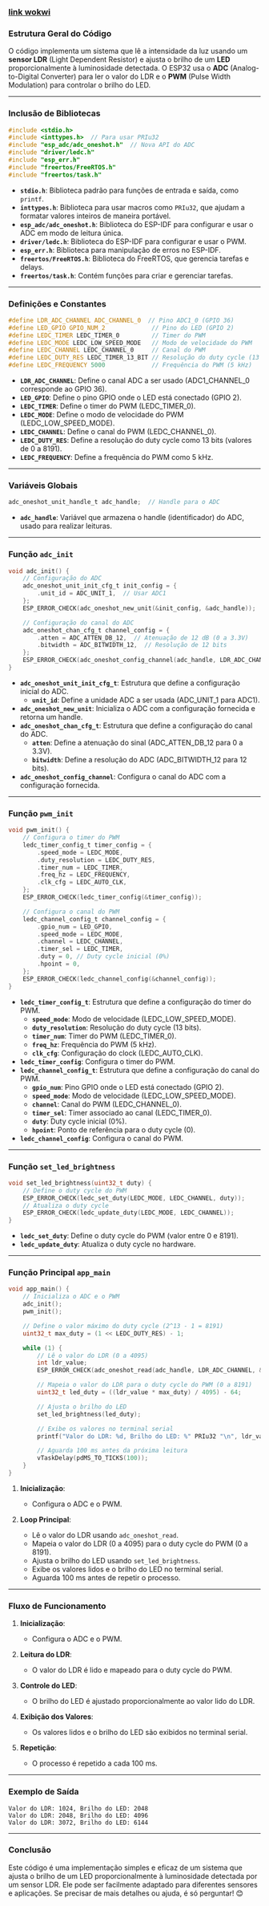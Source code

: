 ### [link wokwi](https://wokwi.com/projects/423729626936017921)

### **Estrutura Geral do Código**

O código implementa um sistema que lê a intensidade da luz usando um **sensor LDR** (Light Dependent Resistor) e ajusta o brilho de um **LED** proporcionalmente à luminosidade detectada. O ESP32 usa o **ADC** (Analog-to-Digital Converter) para ler o valor do LDR e o **PWM** (Pulse Width Modulation) para controlar o brilho do LED.

---

### **Inclusão de Bibliotecas**

```c
#include <stdio.h>
#include <inttypes.h>  // Para usar PRIu32
#include "esp_adc/adc_oneshot.h"  // Nova API do ADC
#include "driver/ledc.h"
#include "esp_err.h"
#include "freertos/FreeRTOS.h"
#include "freertos/task.h"
```

- **`stdio.h`**: Biblioteca padrão para funções de entrada e saída, como `printf`.
- **`inttypes.h`**: Biblioteca para usar macros como `PRIu32`, que ajudam a formatar valores inteiros de maneira portável.
- **`esp_adc/adc_oneshot.h`**: Biblioteca do ESP-IDF para configurar e usar o ADC em modo de leitura única.
- **`driver/ledc.h`**: Biblioteca do ESP-IDF para configurar e usar o PWM.
- **`esp_err.h`**: Biblioteca para manipulação de erros no ESP-IDF.
- **`freertos/FreeRTOS.h`**: Biblioteca do FreeRTOS, que gerencia tarefas e delays.
- **`freertos/task.h`**: Contém funções para criar e gerenciar tarefas.

---

### **Definições e Constantes**

```c
#define LDR_ADC_CHANNEL ADC_CHANNEL_0  // Pino ADC1_0 (GPIO 36)
#define LED_GPIO GPIO_NUM_2             // Pino do LED (GPIO 2)
#define LEDC_TIMER LEDC_TIMER_0         // Timer do PWM
#define LEDC_MODE LEDC_LOW_SPEED_MODE   // Modo de velocidade do PWM
#define LEDC_CHANNEL LEDC_CHANNEL_0     // Canal do PWM
#define LEDC_DUTY_RES LEDC_TIMER_13_BIT // Resolução do duty cycle (13 bits)
#define LEDC_FREQUENCY 5000             // Frequência do PWM (5 kHz)
```

- **`LDR_ADC_CHANNEL`**: Define o canal ADC a ser usado (ADC1_CHANNEL_0 corresponde ao GPIO 36).
- **`LED_GPIO`**: Define o pino GPIO onde o LED está conectado (GPIO 2).
- **`LEDC_TIMER`**: Define o timer do PWM (LEDC_TIMER_0).
- **`LEDC_MODE`**: Define o modo de velocidade do PWM (LEDC_LOW_SPEED_MODE).
- **`LEDC_CHANNEL`**: Define o canal do PWM (LEDC_CHANNEL_0).
- **`LEDC_DUTY_RES`**: Define a resolução do duty cycle como 13 bits (valores de 0 a 8191).
- **`LEDC_FREQUENCY`**: Define a frequência do PWM como 5 kHz.

---

### **Variáveis Globais**

```c
adc_oneshot_unit_handle_t adc_handle;  // Handle para o ADC
```

- **`adc_handle`**: Variável que armazena o handle (identificador) do ADC, usado para realizar leituras.

---

### **Função `adc_init`**

```c
void adc_init() {
    // Configuração do ADC
    adc_oneshot_unit_init_cfg_t init_config = {
        .unit_id = ADC_UNIT_1,  // Usar ADC1
    };
    ESP_ERROR_CHECK(adc_oneshot_new_unit(&init_config, &adc_handle));

    // Configuração do canal do ADC
    adc_oneshot_chan_cfg_t channel_config = {
        .atten = ADC_ATTEN_DB_12,  // Atenuação de 12 dB (0 a 3.3V)
        .bitwidth = ADC_BITWIDTH_12,  // Resolução de 12 bits
    };
    ESP_ERROR_CHECK(adc_oneshot_config_channel(adc_handle, LDR_ADC_CHANNEL, &channel_config));
}
```

- **`adc_oneshot_unit_init_cfg_t`**: Estrutura que define a configuração inicial do ADC.
  - **`unit_id`**: Define a unidade ADC a ser usada (ADC_UNIT_1 para ADC1).
- **`adc_oneshot_new_unit`**: Inicializa o ADC com a configuração fornecida e retorna um handle.
- **`adc_oneshot_chan_cfg_t`**: Estrutura que define a configuração do canal do ADC.
  - **`atten`**: Define a atenuação do sinal (ADC_ATTEN_DB_12 para 0 a 3.3V).
  - **`bitwidth`**: Define a resolução do ADC (ADC_BITWIDTH_12 para 12 bits).
- **`adc_oneshot_config_channel`**: Configura o canal do ADC com a configuração fornecida.

---

### **Função `pwm_init`**

```c
void pwm_init() {
    // Configura o timer do PWM
    ledc_timer_config_t timer_config = {
        .speed_mode = LEDC_MODE,
        .duty_resolution = LEDC_DUTY_RES,
        .timer_num = LEDC_TIMER,
        .freq_hz = LEDC_FREQUENCY,
        .clk_cfg = LEDC_AUTO_CLK,
    };
    ESP_ERROR_CHECK(ledc_timer_config(&timer_config));

    // Configura o canal do PWM
    ledc_channel_config_t channel_config = {
        .gpio_num = LED_GPIO,
        .speed_mode = LEDC_MODE,
        .channel = LEDC_CHANNEL,
        .timer_sel = LEDC_TIMER,
        .duty = 0, // Duty cycle inicial (0%)
        .hpoint = 0,
    };
    ESP_ERROR_CHECK(ledc_channel_config(&channel_config));
}
```

- **`ledc_timer_config_t`**: Estrutura que define a configuração do timer do PWM.
  - **`speed_mode`**: Modo de velocidade (LEDC_LOW_SPEED_MODE).
  - **`duty_resolution`**: Resolução do duty cycle (13 bits).
  - **`timer_num`**: Timer do PWM (LEDC_TIMER_0).
  - **`freq_hz`**: Frequência do PWM (5 kHz).
  - **`clk_cfg`**: Configuração do clock (LEDC_AUTO_CLK).
- **`ledc_timer_config`**: Configura o timer do PWM.
- **`ledc_channel_config_t`**: Estrutura que define a configuração do canal do PWM.
  - **`gpio_num`**: Pino GPIO onde o LED está conectado (GPIO 2).
  - **`speed_mode`**: Modo de velocidade (LEDC_LOW_SPEED_MODE).
  - **`channel`**: Canal do PWM (LEDC_CHANNEL_0).
  - **`timer_sel`**: Timer associado ao canal (LEDC_TIMER_0).
  - **`duty`**: Duty cycle inicial (0%).
  - **`hpoint`**: Ponto de referência para o duty cycle (0).
- **`ledc_channel_config`**: Configura o canal do PWM.

---

### **Função `set_led_brightness`**

```c
void set_led_brightness(uint32_t duty) {
    // Define o duty cycle do PWM
    ESP_ERROR_CHECK(ledc_set_duty(LEDC_MODE, LEDC_CHANNEL, duty));
    // Atualiza o duty cycle
    ESP_ERROR_CHECK(ledc_update_duty(LEDC_MODE, LEDC_CHANNEL));
}
```

- **`ledc_set_duty`**: Define o duty cycle do PWM (valor entre 0 e 8191).
- **`ledc_update_duty`**: Atualiza o duty cycle no hardware.

---

### **Função Principal `app_main`**

```c
void app_main() {
    // Inicializa o ADC e o PWM
    adc_init();
    pwm_init();

    // Define o valor máximo do duty cycle (2^13 - 1 = 8191)
    uint32_t max_duty = (1 << LEDC_DUTY_RES) - 1;

    while (1) {
        // Lê o valor do LDR (0 a 4095)
        int ldr_value;
        ESP_ERROR_CHECK(adc_oneshot_read(adc_handle, LDR_ADC_CHANNEL, &ldr_value));

        // Mapeia o valor do LDR para o duty cycle do PWM (0 a 8191)
        uint32_t led_duty = ((ldr_value * max_duty) / 4095) - 64;

        // Ajusta o brilho do LED
        set_led_brightness(led_duty);

        // Exibe os valores no terminal serial
        printf("Valor do LDR: %d, Brilho do LED: %" PRIu32 "\n", ldr_value, led_duty);

        // Aguarda 100 ms antes da próxima leitura
        vTaskDelay(pdMS_TO_TICKS(100));
    }
}
```

1. **Inicialização**:
   - Configura o ADC e o PWM.

2. **Loop Principal**:
   - Lê o valor do LDR usando `adc_oneshot_read`.
   - Mapeia o valor do LDR (0 a 4095) para o duty cycle do PWM (0 a 8191).
   - Ajusta o brilho do LED usando `set_led_brightness`.
   - Exibe os valores lidos e o brilho do LED no terminal serial.
   - Aguarda 100 ms antes de repetir o processo.

---

### **Fluxo de Funcionamento**

1. **Inicialização**:
   - Configura o ADC e o PWM.

2. **Leitura do LDR**:
   - O valor do LDR é lido e mapeado para o duty cycle do PWM.

3. **Controle do LED**:
   - O brilho do LED é ajustado proporcionalmente ao valor lido do LDR.

4. **Exibição dos Valores**:
   - Os valores lidos e o brilho do LED são exibidos no terminal serial.

5. **Repetição**:
   - O processo é repetido a cada 100 ms.

---

### **Exemplo de Saída**

```
Valor do LDR: 1024, Brilho do LED: 2048
Valor do LDR: 2048, Brilho do LED: 4096
Valor do LDR: 3072, Brilho do LED: 6144
```

---

### **Conclusão**

Este código é uma implementação simples e eficaz de um sistema que ajusta o brilho de um LED proporcionalmente à luminosidade detectada por um sensor LDR. Ele pode ser facilmente adaptado para diferentes sensores e aplicações. Se precisar de mais detalhes ou ajuda, é só perguntar! 😊